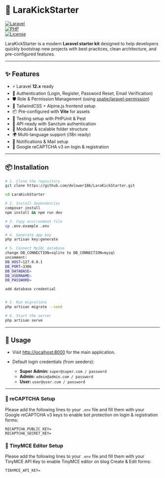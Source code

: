 # 🚀 LaraKickStarter  

[![Laravel](https://img.shields.io/badge/Laravel-12.x-FF2D20?logo=laravel)](https://laravel.com/)  
[![PHP](https://img.shields.io/badge/PHP-8.4-777BB4?logo=php)](https://www.php.net/)  
[![License](https://img.shields.io/badge/License-MIT-green.svg)](LICENSE)  

LaraKickStarter is a modern **Laravel starter kit** designed to help developers quickly bootstrap new projects with best practices, clean architecture, and pre-configured features.  

---

## ✨ Features

- ⚡️ Laravel **12.x** ready  
- 🔑 Authentication (Login, Register, Password Reset, Email Verification)  
- 🛡️ Role & Permission Management (using [spatie/laravel-permission](https://github.com/spatie/laravel-permission))  
- 🎨 TailwindCSS + Alpine.js frontend setup  
- 📦 Pre-configured with **Vite** for assets  
- 🧪 Testing setup with PHPUnit & Pest  
- 🔐 API-ready with Sanctum authentication  
- 📂 Modular & scalable folder structure  
- 🌍 Multi-language support (i18n ready)  
- 📨 Notifications & Mail setup
- 🤖 Google reCAPTCHA v3 on login & registration  

---

## 📦 Installation

```bash
# 1. Clone the repository
git clone https://github.com/delower186/LaraKickStarter.git

cd LaraKickStarter

# 2. Install dependencies
composer install
npm install && npm run dev

# 3. Copy environment file
cp .env.example .env

# 4. Generate app key
php artisan key:generate

# 5. Connect MySQL database
change DB_CONNECTION=sqlite to DB_CONNECTION=mysql
uncomment:
DB_HOST=127.0.0.1
DB_PORT=3306
DB_DATABASE=
DB_USERNAME=
DB_PASSWORD=

add database credential


# 5. Run migrations
php artisan migrate --seed

# 6. Start the server
php artisan serve
```
---

## 📖 Usage

- Visit [http://localhost:8000](http://localhost:8000) for the main application.  

- Default login credentials (from seeders):
  - **Super Admin:** `super@super.com / password`  
  - **Admin:** `admin@admin.com / password`  
  - **User:** `user@user.com / password`

---

### 🔐 reCAPTCHA Setup  

Please add the following lines to your `.env` file and fill them with your Google reCAPTCHA v3 keys to enable bot protection on login & registration forms:

```dotenv
RECAPTCHA_PUBLIC_KEY=
RECAPTCHA_SECRET_KEY=
```

### 🔐 TinyMCE Editor Setup  

Please add the following lines to your `.env` file and fill them with your TinyMCE API Key to enable TinyMCE editor on blog Create & Edit forms:

```dotenv
TINYMCE_API_KEY=
```
